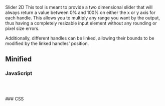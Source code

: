 Slider 2D
This tool is meant to provide a two dimensional slider that will always return a value between 0% and 100% on either the x or y axis for each handle. This allows you to multiply any range you want by the output, thus having a completely resizable input element without any rounding or pixel size errors.

Additionally, different handles can be linked, allowing their bounds to be modified by the linked handles' position.

## Minified
### JavaScript
<pre>
<script src="https://cdn.jsdelivr.net/gh/GaryRidgway/S2D/dist/js/S2D.min.js"></script>
</pre>
### CSS
<pre>
<link rel="StyleSheet" href="https://cdn.jsdelivr.net/gh/GaryRidgway/S2D/dist/css/S2D.css" type="text/css" />
</pre>
